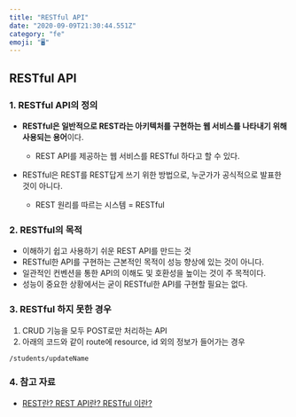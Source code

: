 ```yaml
---
title: "RESTful API"
date: "2020-09-09T21:30:44.551Z"
category: "fe"
emoji: "🖥️"
---
```


## RESTful API

### 1. RESTful API의 정의

- **RESTful은 일반적으로 REST라는 아키텍처를 구현하는 웹 서비스를 나타내기 위해 사용되는 용어**이다.
  - REST API를 제공하는 웹 서비스를 RESTful 하다고 할 수 있다.

- RESTful은 REST를 REST답게 쓰기 위한 방법으로, 누군가가 공식적으로 발표한 것이 아니다.
  - REST 원리를 따르는 시스템 = RESTful

### 2. RESTful의 목적

- 이해하기 쉽고 사용하기 쉬운 REST API를 만드는 것
- RESTful한 API를 구현하는 근본적인 목적이 성능 향상에 있는 것이 아니다.
- 일관적인 컨벤션을 통한 API의 이해도 및 호환성을 높이는 것이 주 목적이다.
- 성능이 중요한 상황에서는 굳이 RESTful한 API를 구현할 필요는 없다.

### 3. RESTful 하지 못한 경우

1. CRUD 기능을 모두 POST로만 처리하는 API
2. 아래의 코드와 같이 route에 resource, id 외의 정보가 들어가는 경우

```
/students/updateName
```

### 4. 참고 자료

- [REST란? REST API란? RESTful 이란?](https://gmlwjd9405.github.io/2018/09/21/rest-and-restful.html)